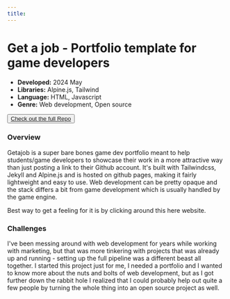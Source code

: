 ```yaml
---
title:
---
```


# Get a job - Portfolio template for game developers 
 
- **Developed:** 2024 May
- **Libraries:** Alpine.js, Tailwind
- **Language:** HTML, Javascript
- **Genre:** Web development, Open source


<button class="prose prose-a:text-white prose-a:no-underline prose-a:font-semibold bg-zinc-900 hover:scale-105 p-2 md:p-4 my-4  font-semibold">
<a href="https://github.com/emilxf-0/getajob" target="_">Check out the full Repo</a>
</button>

### Overview

Getajob is a super bare bones game dev portfolio meant to help students/game developers to showcase their work in a more attractive way than just posting a link to their Github account. It's built with Tailwindcss, Jekyll and Alpine.js and is hosted on github pages, making it fairly lightweight and easy to use. Web development can be pretty opaque and the stack differs a bit from game development which is usually handled by the game engine.

Best way to get a feeling for it is by clicking around this here website. 

### Challenges

I've been messing around with web development for years while working with marketing, but that was more tinkering with projects that was already up and running - setting up the full pipeline was a different beast all together. I started this project just for me, I needed a portfolio and I wanted to know more about the nuts and bolts of web development, but as I got further down the rabbit hole I realized that I could probably help out quite a few people by turning the whole thing into an open source project as well. 

